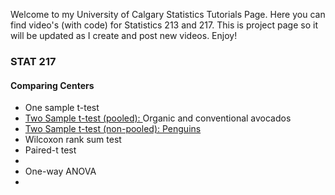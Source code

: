 
Welcome to my University of Calgary Statistics Tutorials Page. Here you can find video's (with code) for Statistics 213 and 217. This is project page so it will be updated as I create and post new videos. Enjoy! 

### STAT 217
#### Comparing Centers
* One sample t-test
* <a href="https://merrickmath.github.io/MerrickMath.github.io-UofCStats/Centers/PooledT.html"> Two Sample t-test (pooled): </a> Organic and conventional avocados
* <a href="https://merrickmath.github.io/MerrickMath.github.io-UofCStats/Centers/NonPooledT.html"> Two Sample t-test (non-pooled): Penguins </a> 
* Wilcoxon rank sum test 
* Paired-t test 
* 
* One-way ANOVA
* 






